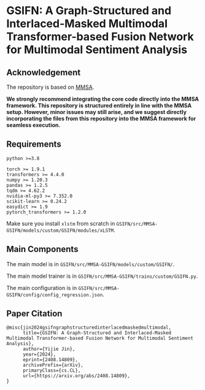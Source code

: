 # GSIFN: A Graph-Structured and Interlaced-Masked Multimodal Transformer-based Fusion Network for Multimodal Sentiment Analysis

## Acknowledgement

The repository is based on [MMSA](https://github.com/thuiar/MMSA).

**We strongly recommend integrating the core code directly into the MMSA framework. This repository is structured entirely in line with the MMSA setup. However, minor issues may still arise, and we suggest directly incorporating the files from this repository into the MMSA framework for seamless execution.**

## Requirements

```
python >=3.8

torch >= 1.9.1
transformers >= 4.4.0
numpy >= 1.20.3
pandas >= 1.2.5
tqdm >= 4.62.2
nvidia-ml-py3 >= 7.352.0
scikit-learn >= 0.24.2
easydict >= 1.9
pytorch_transformers >= 1.2.0
```

Make sure you install `xlstm` from scratch in `GSIFN/src/MMSA-GSIFN/models/custom/GSIFN/modules/xLSTM`.

## Main Components

The main model is in `GSIFN/src/MMSA-GSIFN/models/custom/GSIFN/`.

The main model trainer is in `GSIFN/src/MMSA-GSIFN/trains/custom/GSIFN.py`.

The main configuration is in `GSIFN/src/MMSA-GSIFN/config/config_regression.json`.

## Paper Citation

```
@misc{jin2024gsifngraphstructuredinterlacedmaskedmultimodal,
      title={GSIFN: A Graph-Structured and Interlaced-Masked Multimodal Transformer-based Fusion Network for Multimodal Sentiment Analysis}, 
      author={Yijie Jin},
      year={2024},
      eprint={2408.14809},
      archivePrefix={arXiv},
      primaryClass={cs.CL},
      url={https://arxiv.org/abs/2408.14809}, 
}
```